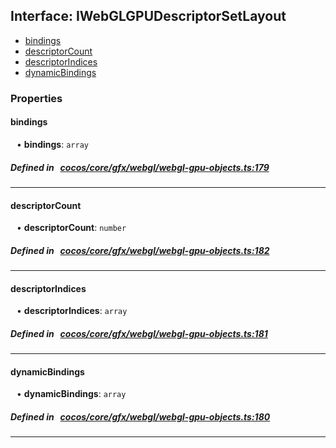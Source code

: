 ## Interface: IWebGLGPUDescriptorSetLayout

- [bindings](#bindings)
- [descriptorCount](#descriptorCount)
- [descriptorIndices](#descriptorIndices)
- [dynamicBindings](#dynamicBindings)

### Properties

#### bindings

<div style="margin-left: 10px;">


• **bindings**: ``array``

</div>


##### Defined in &nbsp;   [cocos/core/gfx/webgl/webgl-gpu-objects.ts:179](https://github.com/cocos-creator/engine/blob/c7bf6b8a9/cocos/core/gfx/webgl/webgl-gpu-objects.ts#L179)&nbsp;

___
#### descriptorCount

<div style="margin-left: 10px;">


• **descriptorCount**: ``number``

</div>


##### Defined in &nbsp;   [cocos/core/gfx/webgl/webgl-gpu-objects.ts:182](https://github.com/cocos-creator/engine/blob/c7bf6b8a9/cocos/core/gfx/webgl/webgl-gpu-objects.ts#L182)&nbsp;

___
#### descriptorIndices

<div style="margin-left: 10px;">


• **descriptorIndices**: ``array``

</div>


##### Defined in &nbsp;   [cocos/core/gfx/webgl/webgl-gpu-objects.ts:181](https://github.com/cocos-creator/engine/blob/c7bf6b8a9/cocos/core/gfx/webgl/webgl-gpu-objects.ts#L181)&nbsp;

___
#### dynamicBindings

<div style="margin-left: 10px;">


• **dynamicBindings**: ``array``

</div>


##### Defined in &nbsp;   [cocos/core/gfx/webgl/webgl-gpu-objects.ts:180](https://github.com/cocos-creator/engine/blob/c7bf6b8a9/cocos/core/gfx/webgl/webgl-gpu-objects.ts#L180)&nbsp;

___
